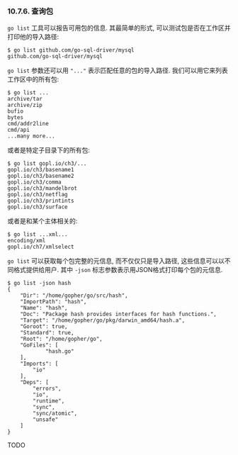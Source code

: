 ### 10.7.6. 查询包

`go list` 工具可以报告可用包的信息. 其最简单的形式, 可以测试包是否在工作区并打印他的导入路径:

```
$ go list github.com/go-sql-driver/mysql
github.com/go-sql-driver/mysql
```

`go list` 参数还可以用 `"..."` 表示匹配任意的包的导入路径. 我们可以用它来列表工作区中的所有包:

```
$ go list ...
archive/tar
archive/zip
bufio
bytes
cmd/addr2line
cmd/api
...many more...
```

或者是特定子目录下的所有包:

```
$ go list gopl.io/ch3/...
gopl.io/ch3/basename1
gopl.io/ch3/basename2
gopl.io/ch3/comma
gopl.io/ch3/mandelbrot
gopl.io/ch3/netflag
gopl.io/ch3/printints
gopl.io/ch3/surface
```

或者是和某个主体相关的:

```
$ go list ...xml...
encoding/xml
gopl.io/ch7/xmlselect
```

`go list` 可以获取每个包完整的元信息, 而不仅仅只是导入路径, 这些信息可以以不同格式提供给用户. 其中 `-json` 标志参数表示用JSON格式打印每个包的元信息.

```
$ go list -json hash
{
	"Dir": "/home/gopher/go/src/hash",
	"ImportPath": "hash",
	"Name": "hash",
	"Doc": "Package hash provides interfaces for hash functions.",
	"Target": "/home/gopher/go/pkg/darwin_amd64/hash.a",
	"Goroot": true,
	"Standard": true,
	"Root": "/home/gopher/go",
	"GoFiles": [
			"hash.go"
	],
	"Imports": [
		"io"
	],
	"Deps": [
		"errors",
		"io",
		"runtime",
		"sync",
		"sync/atomic",
		"unsafe"
	]
}
```

TODO
